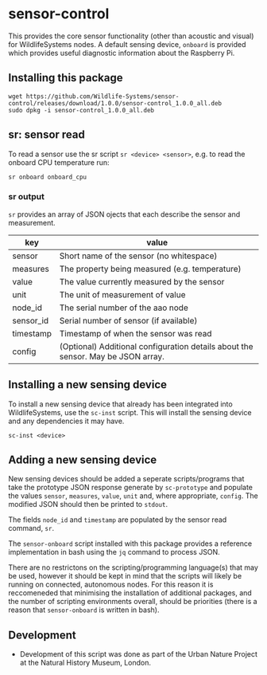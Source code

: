 # sensor-control

This provides the core sensor functionality (other than acoustic and visual) for WildlifeSystems nodes. A default sensing device, `onboard` is provided which provides useful diagnostic information about the Raspberry Pi.

## Installing this package

```
wget https://github.com/Wildlife-Systems/sensor-control/releases/download/1.0.0/sensor-control_1.0.0_all.deb
sudo dpkg -i sensor-control_1.0.0_all.deb
```

## sr: sensor read

To read a sensor use the sr script `sr <device> <sensor>`, e.g. to read the onboard CPU temperature run:

```
sr onboard onboard_cpu
```

### sr output

`sr` provides an array of JSON ojects that each describe the sensor and measurement.

key         | value
------------|------
sensor      | Short name of the sensor (no whitespace)
measures    | The property being measured (e.g. temperature)
value       | The value currently measured by the sensor
unit        | The unit of measurement of value
node_id     | The serial number of the aao node
sensor_id   | Serial number of sensor (if available)
timestamp   | Timestamp of when the sensor was read
config      | (Optional) Additional configuration details about the sensor. May be JSON array.

## Installing a new sensing device

To install a new sensing device that already has been integrated into WildlifeSystems, use the `sc-inst` script. This will install the sensing device and any dependencies it may have.

```
sc-inst <device>
```

## Adding a new sensing device

New sensing devices should be added a seperate scripts/programs that take the prototype JSON response generate by `sc-prototype` and populate the values `sensor`, `measures`, `value`, `unit` and, where appropriate, `config`. The modified JSON should then be printed to `stdout`.

The fields `node_id` and `timestamp` are populated by the sensor read command, `sr`.

The `sensor-onboard` script installed with this package provides a reference implementation in bash using the `jq` command to process JSON.

There are no restrictons on the scripting/programming language(s) that may be used, however it should be kept in mind that the scripts will likely be running on connected, autonomous nodes. For this reason it is reccomeneded that minimising the installation of additional packages, and the number of scripting environments overall, should be priorities (there is a reason that `sensor-onboard` is written in bash).

## Development

- Development of this script was done as part of the Urban Nature Project at the Natural History Museum, London.
